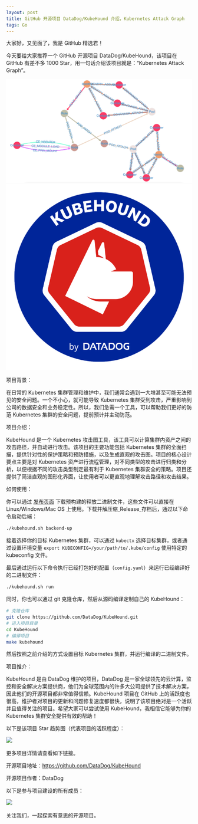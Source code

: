 ```yaml
---
layout: post
title: GitHub 开源项目 DataDog/KubeHound 介绍，Kubernetes Attack Graph
tags: Go
---
```


大家好，又见面了，我是 GitHub 精选君！

今天要给大家推荐一个 GitHub 开源项目 DataDog/KubeHound，该项目在 GitHub 有差不多 1000 Star，用一句话介绍该项目就是：“Kubernetes Attack Graph”。


![Example Path](https://raw.githubusercontent.com/DataDog/KubeHound/master/./docs/images/example-graph.png)
![](https://raw.githubusercontent.com/DataDog/KubeHound/master/./docs/logo.png)



项目背景：

在日常的 Kubernetes 集群管理和维护中，我们通常会遇到一大堆甚至可能无法预见的安全问题。一个不小心，就可能导致 Kubernetes 集群受到攻击，严重影响到公司的数据安全和业务稳定性。所以，我们急需一个工具，可以帮助我们更好的防范 Kubernetes 集群的安全问题，提前预计并主动防范。

项目介绍：

KubeHound 是一个 Kubernetes 攻击图工具，该工具可以计算集群内资产之间的攻击路径，并自动进行攻击。该项目的主要功能包括 Kubernetes 集群的全面扫描，提供针对性的保护策略和预防措施，以及生成直观的攻击图。项目的核心设计要点主要是对 Kubernetes 资产进行流程管理，对不同类型的攻击进行归类和分析，以便根据不同的攻击类型制定最有利于 Kubernetes 集群安全的策略。项目还提供了简洁直观的图形化界面，让使用者可以更直观地理解攻击路径和攻击结果。

如何使用：

你可以通过 [发布页面](https://github.com/DataDog/KubeHound/releases) 下载预构建的释放二进制文件，这些文件可以直接在 Linux/Windows/Mac OS 上使用。下载并解压缩_Release_存档后，通过以下命令启动后端：

```bash
./kubehound.sh backend-up
```

接着选择你的目标 Kubernetes 集群，可以通过 `kubectx` 选择目标集群，或者通过设置环境变量 `export KUBECONFIG=/your/path/to/.kube/config` 使用特定的 kubeconfig 文件。

最后通过运行以下命令执行已经打包好的配置（`config.yaml`）来运行已经编译好的二进制文件：

```bash
./kubehound.sh run
```

同时，你也可以通过 git 克隆仓库，然后从源码编译定制自己的 KubeHound：

```bash
# 克隆仓库
git clone https://github.com/DataDog/KubeHound.git
# 进入项目目录
cd KubeHound
# 编译项目
make kubehound
```

然后按照之前介绍的方式设置目标 Kubernetes 集群，并运行编译的二进制文件。

项目推介：

KubeHound 是由 DataDog 维护的项目，DataDog 是一家全球领先的云计算，监控和安全解决方案提供商，他们为全球范围内的许多大公司提供了技术解决方案，因此他们的开源项目都非常值得信赖。KubeHound 项目在 GitHub 上的活跃度也很高，维护者对项目的更新和问题修复速度都很快，说明了该项目绝对是一个活跃并且值得关注的项目。希望大家可以尝试使用 KubeHound，我相信它能够为你的 Kubernetes 集群安全提供有效的帮助！


以下是该项目 Star 趋势图（代表项目的活跃程度）：

![](https://api.star-history.com/svg?repos=DataDog/KubeHound&type=Timeline)

更多项目详情请查看如下链接。

开源项目地址：https://github.com/DataDog/KubeHound 

开源项目作者：DataDog

以下是参与项目建设的所有成员：

![](https://contrib.rocks/image?repo=DataDog/KubeHound)

关注我们，一起探索有意思的开源项目。

